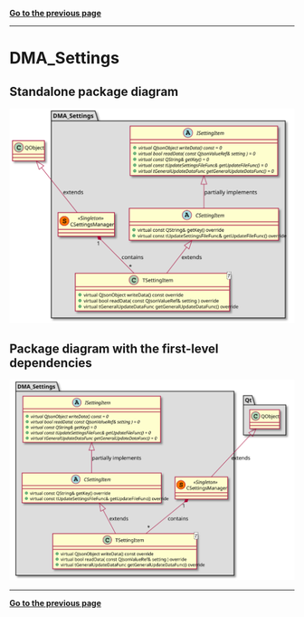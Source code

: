 [**Go to the previous page**](../../../../md/dev_docs/dev_docs.md)

----

# DMA_Settings

## Standalone package diagram

![Class diagram with dependencies](../../../../md/dev_docs/puml/DMA_Settings_standalone.svg)

## Package diagram with the first-level dependencies

![Class diagram with dependencies](../../../../md/dev_docs/puml/DMA_Settings.svg)

----

[**Go to the previous page**](../../../../md/dev_docs/dev_docs.md)